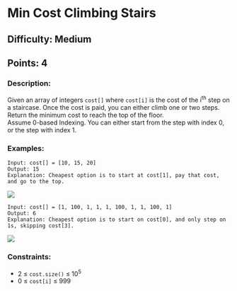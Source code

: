 # Min Cost Climbing Stairs
## Difficulty: Medium
## Points: 4
### Description:
Given an array of integers `cost[]` where `cost[i]` is the cost of the i<sup>th</sup> step on a staircase. Once the cost is paid, you can either climb one or two steps. Return the minimum cost to reach the top of the floor.  
Assume 0-based Indexing. You can either start from the step with index 0, or the step with index 1.

### Examples:
```
Input: cost[] = [10, 15, 20]
Output: 15
Explanation: Cheapest option is to start at cost[1], pay that cost, and go to the top.
```
<img src="https://media.geeksforgeeks.org/img-practice/prod/addEditProblem/708151/Web/Other/blobid1_1741612335.png"><br>
```
Input: cost[] = [1, 100, 1, 1, 1, 100, 1, 1, 100, 1]
Output: 6
Explanation: Cheapest option is to start on cost[0], and only step on 1s, skipping cost[3].
```
<img src="https://media.geeksforgeeks.org/img-practice/prod/addEditProblem/708151/Web/Other/blobid0_1741612208.png"><br>


### Constraints:
- 2 ≤ `cost.size()` ≤ 10<sup>5</sup>
- 0 ≤ `cost[i]` ≤ 999
